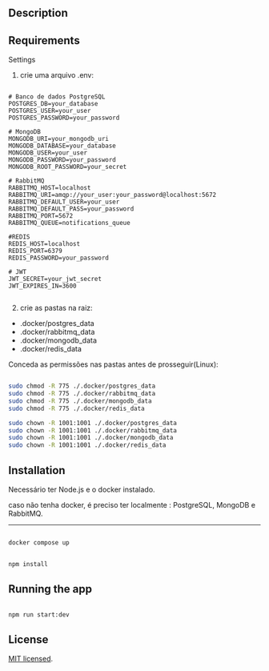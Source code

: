 ## Description


## Requirements

Settings

1. crie uma arquivo .env: 

```dotenv

# Banco de dados PostgreSQL
POSTGRES_DB=your_database
POSTGRES_USER=your_user
POSTGRES_PASSWORD=your_password

# MongoDB
MONGODB_URI=your_mongodb_uri
MONGODB_DATABASE=your_database
MONGODB_USER=your_user
MONGODB_PASSWORD=your_password
MONGODB_ROOT_PASSWORD=your_secret

# RabbitMQ
RABBITMQ_HOST=localhost
RABBITMQ_URI=amqp://your_user:your_password@localhost:5672
RABBITMQ_DEFAULT_USER=your_user
RABBITMQ_DEFAULT_PASS=your_password
RABBITMQ_PORT=5672
RABBITMQ_QUEUE=notifications_queue

#REDIS
REDIS_HOST=localhost
REDIS_PORT=6379
REDIS_PASSWORD=your_password

# JWT
JWT_SECRET=your_jwt_secret
JWT_EXPIRES_IN=3600


```
2. crie as pastas na raiz:
- .docker/postgres_data
- .docker/rabbitmq_data
- .docker/mongodb_data
- .docker/redis_data

Conceda as permissões nas pastas antes de prosseguir(Linux):  
```bash

sudo chmod -R 775 ./.docker/postgres_data
sudo chmod -R 775 ./.docker/rabbitmq_data
sudo chmod -R 775 ./.docker/mongodb_data
sudo chmod -R 775 ./.docker/redis_data

sudo chown -R 1001:1001 ./.docker/postgres_data
sudo chown -R 1001:1001 ./.docker/rabbitmq_data 
sudo chown -R 1001:1001 ./.docker/mongodb_data 
sudo chown -R 1001:1001 ./.docker/redis_data

```

## Installation

Necessário ter Node.js e o docker instalado.

caso não tenha docker, é preciso ter localmente : PostgreSQL, MongoDB  e RabbitMQ.

---

```bash

docker compose up

```

```bash

npm install

```

Running the app
---

```bash

npm run start:dev

```

## License

[MIT licensed](LICENSE).




